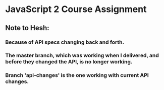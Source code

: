 # JavaScript 2 Course Assignment

## Note to Hesh:
### Because of API specs changing back and forth.
### The master branch, which was working when I delivered, and before they changed the API, is no longer working.
### Branch 'api-changes' is the one working with current API changes. 
